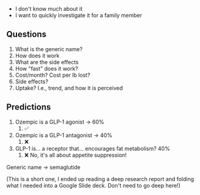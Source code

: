 - I don't know much about it
- I want to quickly investigate it for a family member
## Questions
1. What is the generic name?
2. How does it work
3. What are the side effects
4. How "fast" does it work? 
5. Cost/month? Cost per lb lost?
6. Side effects?
7. Uptake? I.e., trend, and how it is perceived
## Predictions
1. Ozempic is a GLP-1 agonist → 60%
	1. ✅
2. Ozempic is a GLP-1 antagonist → 40%
	1. ❌
3. GLP-1 is... a receptor that... encourages fat metabolism? 40%
	1. ❌ No, it's all about appetite suppression!

Generic name → semaglutide

(This is a short one, I ended up reading a deep research report and folding what I needed into a Google Slide deck. Don't need to go deep here!)